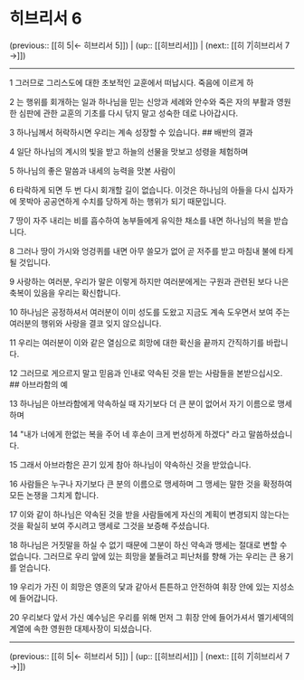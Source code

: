 # 히브리서 6

(previous:: [[히 5|← 히브리서 5]]) | (up:: [[히브리서]]) | (next:: [[히 7|히브리서 7 →]])

***




1 
그러므로 그리스도에 대한 초보적인 교훈에서 떠납시다. 죽음에 이르게 하 



2 
는 행위를 회개하는 일과 하나님을 믿는 신앙과 세례와 안수와 죽은 자의 부활과 영원한 심판에 관한 교훈의 기초를 다시 닦지 말고 성숙한 데로 나아갑시다. 



3 
하나님께서 허락하시면 우리는 계속 성장할 수 있습니다. ## 배반의 결과 



4 
일단 하나님의 계시의 빛을 받고 하늘의 선물을 맛보고 성령을 체험하며 



5 
하나님의 좋은 말씀과 내세의 능력을 맛본 사람이 



6 
타락하게 되면 두 번 다시 회개할 길이 없습니다. 이것은 하나님의 아들을 다시 십자가에 못박아 공공연하게 수치를 당하게 하는 행위가 되기 때문입니다. 



7 
땅이 자주 내리는 비를 흡수하여 농부들에게 유익한 채소를 내면 하나님의 복을 받습니다. 



8 
그러나 땅이 가시와 엉겅퀴를 내면 아무 쓸모가 없어 곧 저주를 받고 마침내 불에 타게 될 것입니다. 



9 
사랑하는 여러분, 우리가 말은 이렇게 하지만 여러분에게는 구원과 관련된 보다 나은 축복이 있음을 우리는 확신합니다. 



10 
하나님은 공정하셔서 여러분이 이미 성도를 도왔고 지금도 계속 도우면서 보여 주는 여러분의 행위와 사랑을 결코 잊지 않으십니다. 



11 
우리는 여러분이 이와 같은 열심으로 희망에 대한 확신을 끝까지 간직하기를 바랍니다. 



12 
그러므로 게으르지 말고 믿음과 인내로 약속된 것을 받는 사람들을 본받으십시오. ## 아브라함의 예 



13 
하나님은 아브라함에게 약속하실 때 자기보다 더 큰 분이 없어서 자기 이름으로 맹세하며 



14 
"내가 너에게 한없는 복을 주어 네 후손이 크게 번성하게 하겠다" 라고 말씀하셨습니다. 



15 
그래서 아브라함은 끈기 있게 참아 하나님이 약속하신 것을 받았습니다. 



16 
사람들은 누구나 자기보다 큰 분의 이름으로 맹세하며 그 맹세는 말한 것을 확정하여 모든 논쟁을 그치게 합니다. 



17 
이와 같이 하나님은 약속된 것을 받을 사람들에게 자신의 계획이 변경되지 않는다는 것을 확실히 보여 주시려고 맹세로 그것을 보증해 주셨습니다. 



18 
하나님은 거짓말을 하실 수 없기 때문에 그분이 하신 약속과 맹세는 절대로 변할 수 없습니다. 그러므로 우리 앞에 있는 희망을 붙들려고 피난처를 향해 가는 우리는 큰 용기를 얻습니다. 



19 
우리가 가진 이 희망은 영혼의 닻과 같아서 튼튼하고 안전하여 휘장 안에 있는 지성소에 들어갑니다. 



20 
우리보다 앞서 가신 예수님은 우리를 위해 먼저 그 휘장 안에 들어가셔서 멜기세덱의 계열에 속한 영원한 대제사장이 되셨습니다.

***

(previous:: [[히 5|← 히브리서 5]]) | (up:: [[히브리서]]) | (next:: [[히 7|히브리서 7 →]])
